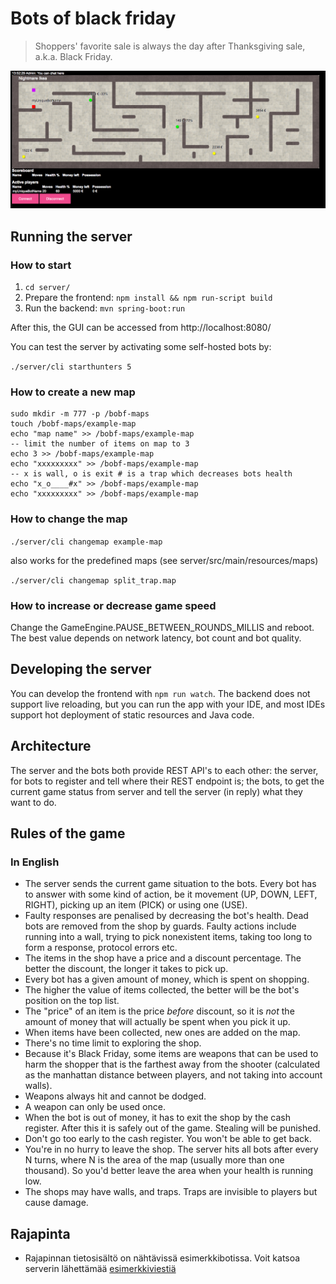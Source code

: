 # Bots of black friday

> Shoppers' favorite sale is always the day after Thanksgiving sale, a.k.a. Black Friday.

![bots shopping to the death](bots.png)

## Running the server

### How to start

1. `cd server/`
2. Prepare the frontend: `npm install && npm run-script build`
3. Run the backend: `mvn spring-boot:run`

After this, the GUI can be accessed from http://localhost:8080/

You can test the server by activating some self-hosted bots by:

`./server/cli starthunters 5`

### How to create a new map

```
sudo mkdir -m 777 -p /bobf-maps
touch /bobf-maps/example-map
echo "map name" >> /bobf-maps/example-map
-- limit the number of items on map to 3
echo 3 >> /bobf-maps/example-map
echo "xxxxxxxxx" >> /bobf-maps/example-map
-- x is wall, o is exit # is a trap which decreases bots health
echo "x_o____#x" >> /bobf-maps/example-map
echo "xxxxxxxxx" >> /bobf-maps/example-map
```

### How to change the map

`./server/cli changemap example-map`

also works for the predefined maps (see server/src/main/resources/maps)

`./server/cli changemap split_trap.map`

### How to increase or decrease game speed

Change the GameEngine.PAUSE_BETWEEN_ROUNDS_MILLIS and reboot. The best
value depends on network latency, bot count and bot quality.

## Developing the server

You can develop the frontend with `npm run watch`.
The backend does not support live reloading, but you can run the app with your IDE, and most IDEs support hot deployment of static resources and Java code.

## Architecture

The server and the bots both provide REST API's to each other: the
server, for bots to register and tell where their REST endpoint is; the
bots, to get the current game status from server and tell the server (in
reply) what they want to do.

## Rules of the game

### In English

* The server sends the current game situation to the bots.  Every bot
  has to answer with some kind of action, be it movement (UP, DOWN,
  LEFT, RIGHT), picking up an item (PICK) or using one (USE).
* Faulty responses are penalised by decreasing the bot's health.  Dead
  bots are removed from the shop by guards.  Faulty actions include
  running into a wall, trying to pick nonexistent items, taking too long
  to form a response, protocol errors etc.
* The items in the shop have a price and a discount percentage.  The
  better the discount, the longer it takes to pick up.
* Every bot has a given amount of money, which is spent on shopping.
* The higher the value of items collected, the better will be the bot's
  position on the top list.
* The "price" of an item is the price *before* discount, so it is *not*
  the amount of money that will actually be spent when you pick it up.
* When items have been collected, new ones are added on the map.
* There's no time limit to exploring the shop.
* Because it's Black Friday, some items are weapons that can be used to
  harm the shopper that is the farthest away from the shooter
  (calculated as the manhattan distance between players, and not taking
  into account walls).
* Weapons always hit and cannot be dodged.
* A weapon can only be used once.
* When the bot is out of money, it has to exit the shop by the cash
  register.  After this it is safely out of the game.  Stealing will be
  punished.
* Don't go too early to the cash register.  You won't be able to get
  back.
* You're in no hurry to leave the shop.  The server hits all bots after
  every N turns, where N is the area of the map (usually more than one
  thousand).  So you'd better leave the area when your health is running
  low.
* The shops may have walls, and traps.  Traps are invisible to players
  but cause damage.

## Rajapinta

* Rajapinnan tietosisältö on nähtävissä esimerkkibotissa.  Voit katsoa
  serverin lähettämää [esimerkkiviestiä](./example-message.md)

